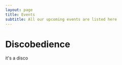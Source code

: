 ```yaml
---
layout: page
title: Events
subtitle: All our upcoming events are listed here
---
```


# Discobedience

it's a disco